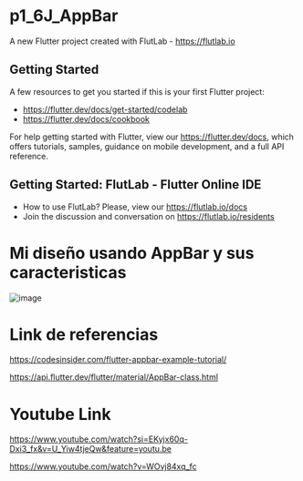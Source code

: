 # p1_6J_AppBar

A new Flutter project created with FlutLab - https://flutlab.io

## Getting Started

A few resources to get you started if this is your first Flutter project:

- https://flutter.dev/docs/get-started/codelab
- https://flutter.dev/docs/cookbook

For help getting started with Flutter, view our
https://flutter.dev/docs, which offers tutorials,
samples, guidance on mobile development, and a full API reference.

## Getting Started: FlutLab - Flutter Online IDE

- How to use FlutLab? Please, view our https://flutlab.io/docs
- Join the discussion and conversation on https://flutlab.io/residents

# Mi diseño usando AppBar y sus caracteristicas
![image](https://github.com/JaquelineGalindoHuitron/Mi_AppBar_6J/assets/143548375/b66e6fd6-c5f1-4767-9308-5af696d13dea)

# Link de referencias
https://codesinsider.com/flutter-appbar-example-tutorial/ 

https://api.flutter.dev/flutter/material/AppBar-class.html

# Youtube Link
https://www.youtube.com/watch?si=EKyjx60q-Dxi3_fx&v=U_Yiw4tjeQw&feature=youtu.be 

https://www.youtube.com/watch?v=WOvj84xq_fc
